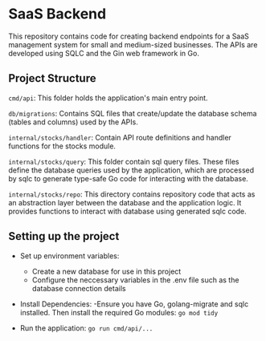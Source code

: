 # SaaS Backend
This repository contains code for creating backend endpoints for a SaaS management system for small and medium-sized businesses. The APIs are developed using SQLC and the Gin web framework in Go.

## Project Structure
`cmd/api`: This folder holds the application's main entry point.

`db/migrations`: Contains SQL files that create/update the database schema (tables and columns) used by the APIs.

`internal/stocks/handler`: Contain API route definitions and handler functions for the stocks module.

`internal/stocks/query`: This folder contain sql query files. These files define the database queries used by the application, which are processed by sqlc to generate type-safe Go code for interacting with the database.

`internal/stocks/repo`: This directory contains repository code that acts as an abstraction layer between the database
and the application logic. It provides functions to interact with database using generated sqlc code.

## Setting up the project
- Set up environment variables:
  - Create a new database for use in this project
  - Configure the neccessary variables in the .env file such as the database connection details
- Install Dependencies:
  -Ensure you have Go, golang-migrate and sqlc installed. Then install the required Go modules: `go mod tidy`

- Run the application: `go run cmd/api/...`



